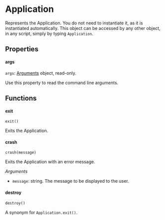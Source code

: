 Application
===========

Represents the Application. You do not need to instantiate it, as it is instantiated automatically. This object can be accessed by any other object, in any script, simply by typing `Application`.

Properties
----------

#### args

`args`: [Arguments](arguments) object, read-only.

Use this property to read the command line arguments.

Functions
---------

#### exit

`exit()`

Exits the Application.

#### crash

`crash(message)`

Exits the Application with an error message.

*Arguments*

* `message`: string. The message to be displayed to the user.

#### destroy

`destroy()`

A synonym for `Application.exit()`.